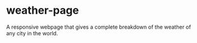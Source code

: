 # weather-page
A responsive webpage that gives a complete breakdown of the weather of any city in the world.
